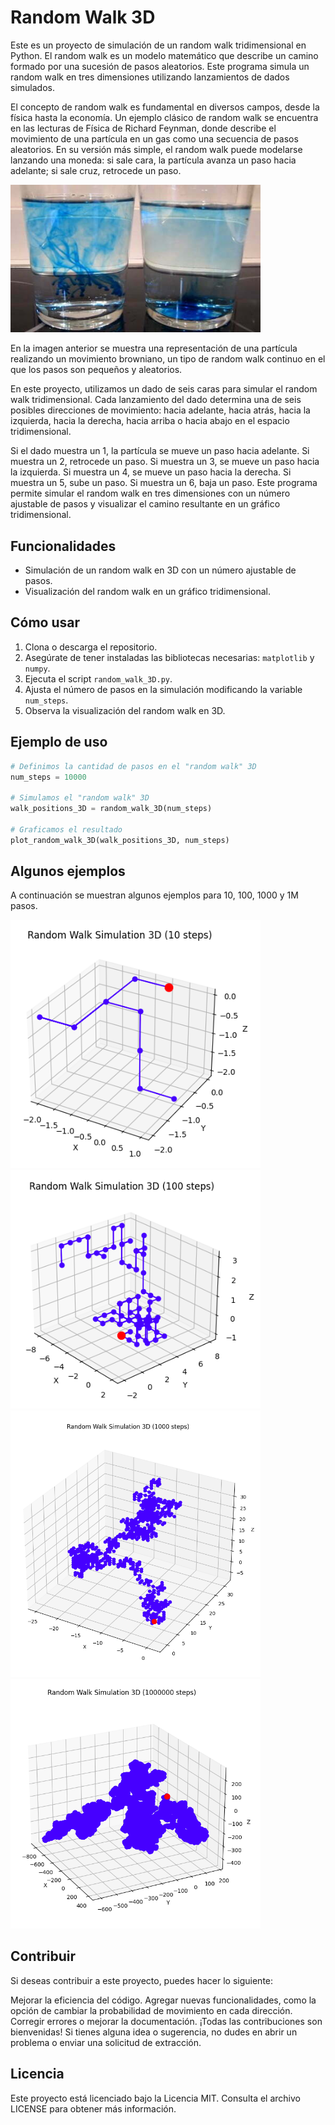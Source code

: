 # Random Walk 3D

Este es un proyecto de simulación de un random walk tridimensional en Python. El random walk es un modelo matemático que describe un camino formado por una sucesión de pasos aleatorios. Este programa simula un random walk en tres dimensiones utilizando lanzamientos de dados simulados.

El concepto de random walk es fundamental en diversos campos, desde la física hasta la economía. Un ejemplo clásico de random walk se encuentra en las lecturas de Física de Richard Feynman, donde describe el movimiento de una partícula en un gas como una secuencia de pasos aleatorios. En su versión más simple, el random walk puede modelarse lanzando una moneda: si sale cara, la partícula avanza un paso hacia adelante; si sale cruz, retrocede un paso.

<img src="img/brown.jpeg" alt="brown" width="400"/>

En la imagen anterior se muestra una representación de una partícula realizando un movimiento browniano, un tipo de random walk continuo en el que los pasos son pequeños y aleatorios.

En este proyecto, utilizamos un dado de seis caras para simular el random walk tridimensional. Cada lanzamiento del dado determina una de seis posibles direcciones de movimiento: hacia adelante, hacia atrás, hacia la izquierda, hacia la derecha, hacia arriba o hacia abajo en el espacio tridimensional.

Si el dado muestra un 1, la partícula se mueve un paso hacia adelante.
Si muestra un 2, retrocede un paso.
Si muestra un 3, se mueve un paso hacia la izquierda.
Si muestra un 4, se mueve un paso hacia la derecha.
Si muestra un 5, sube un paso.
Si muestra un 6, baja un paso.
Este programa permite simular el random walk en tres dimensiones con un número ajustable de pasos y visualizar el camino resultante en un gráfico tridimensional.

## Funcionalidades

- Simulación de un random walk en 3D con un número ajustable de pasos.
- Visualización del random walk en un gráfico tridimensional.

## Cómo usar

1. Clona o descarga el repositorio.
2. Asegúrate de tener instaladas las bibliotecas necesarias: `matplotlib` y `numpy`.
3. Ejecuta el script `random_walk_3D.py`.
4. Ajusta el número de pasos en la simulación modificando la variable `num_steps`.
5. Observa la visualización del random walk en 3D.

## Ejemplo de uso

```python
# Definimos la cantidad de pasos en el "random walk" 3D
num_steps = 10000

# Simulamos el "random walk" 3D
walk_positions_3D = random_walk_3D(num_steps)

# Graficamos el resultado
plot_random_walk_3D(walk_positions_3D, num_steps)

```
## Algunos ejemplos
A continuación se muestran algunos ejemplos para 10, 100, 1000 y 1M pasos.

<img src="img/rnd10.png" alt="N=10" width="400"/>
<img src="img/rnd100.png" alt="N=100" width="400"/>
<img src="img/rnd1000.png" alt="N=1000" width="400"/> 
<img src="img/rnd1M.png" alt="N=1M" width="400"/>

## Contribuir
Si deseas contribuir a este proyecto, puedes hacer lo siguiente:

Mejorar la eficiencia del código.
Agregar nuevas funcionalidades, como la opción de cambiar la probabilidad de movimiento en cada dirección.
Corregir errores o mejorar la documentación.
¡Todas las contribuciones son bienvenidas! Si tienes alguna idea o sugerencia, no dudes en abrir un problema o enviar una solicitud de extracción.

## Licencia
Este proyecto está licenciado bajo la Licencia MIT. Consulta el archivo LICENSE para obtener más información.
